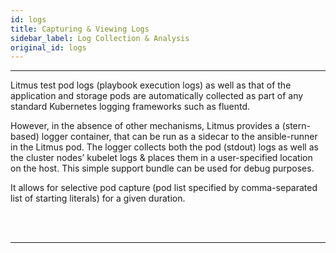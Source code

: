 ```yaml
---
id: logs
title: Capturing & Viewing Logs
sidebar_label: Log Collection & Analysis
original_id: logs
---
```


---

Litmus test pod logs (playbook execution logs) as well as that of the application and
storage pods are automatically collected as part of any standard Kubernetes logging
frameworks such as fluentd.

However, in the absence of other mechanisms, Litmus provides a (stern-based) logger
container, that can be run as a sidecar to the ansible-runner in the Litmus pod.
The logger collects both the pod (stdout) logs as well as the cluster nodes’ kubelet logs
& places them in a user-specified location on the host. This simple support bundle
can be used for debug purposes.

It allows for selective pod capture (pod list specified by comma-separated list of
starting literals) for a given duration.

<br/>

<br/>

<hr/>

<br/>

<br/>
